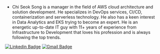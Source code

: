 
- Chi Seok Song is a manager in the field of AWS cloud architecture and solution development. He specializes in DevOps services, CI/CD, containerization and serverless technology. He also has a keen interest in Data Analytics and EKS trying to become an expert. He is an energetic up-to-date IT guy with 11+ years of experience from Infrastructure to Development that loves his profession and is always following the top trends.


[![Linkedin Badge](https://img.shields.io/badge/-LinkedIn-blue?style=flat-square&logo=Linkedin&logoColor=white&link=https://www.linkedin.com/in/chiseok-song-b56885154/)](https://www.linkedin.com/in/chiseok-song/) 
[![Gmail Badge](https://img.shields.io/badge/-Gmail-d14836?style=flat-square&logo=Gmail&logoColor=white&link=mailto:misoboy.kor@gmail.com)](mailto:misoboy.kor@gmail.com)
